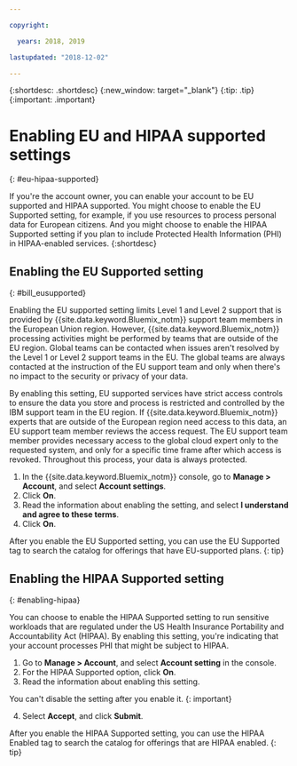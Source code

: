 ```yaml
---

copyright:

  years: 2018, 2019

lastupdated: "2018-12-02" 

---
```


{:shortdesc: .shortdesc}
{:new_window: target="_blank"}
{:tip: .tip}
{:important: .important}


# Enabling EU and HIPAA supported settings
{: #eu-hipaa-supported}

If you're the account owner, you can enable your account to be EU supported and HIPAA supported. You might choose to enable the EU Supported setting, for example, if you use resources to process personal data for European citizens. And you might choose to enable the HIPAA Supported setting if you plan to include Protected Health Information (PHI) in HIPAA-enabled services. 
{:shortdesc}


## Enabling the EU Supported setting
{: #bill_eusupported}

Enabling the EU supported setting limits Level 1 and Level 2 support that is provided by {{site.data.keyword.Bluemix_notm}} support team members in the European Union region. However, {{site.data.keyword.Bluemix_notm}} processing activities might be performed by teams that are outside of the EU region. Global teams can be contacted when issues aren't resolved by the Level 1 or Level 2 support teams in the EU. The global teams are always contacted at the instruction of the EU support team and only when there's no impact to the security or privacy of your data.

By enabling this setting, EU supported services have strict access controls to ensure the data you store and process is restricted and controlled by the IBM support team in the EU region. If {{site.data.keyword.Bluemix_notm}} experts that are outside of the European region need access to this data, an EU support team member reviews the access request. The EU support team member provides necessary access to the global cloud expert only to the requested system, and only for a specific time frame after which access is revoked. Throughout this process, your data is always protected.

  1. In the {{site.data.keyword.Bluemix_notm}} console, go to **Manage > Account**, and select **Account settings**.
  2. Click **On**.
  3. Read the information about enabling the setting, and select **I understand and agree to these terms**.
  4. Click **On**.

   After you enable the EU Supported setting, you can use the EU Supported tag to search the catalog for offerings that have EU-supported plans. 
   {: tip}


## Enabling the HIPAA Supported setting
{: #enabling-hipaa}

You can choose to enable the HIPAA Supported setting to run sensitive workloads that are regulated under the US Health Insurance Portability and Accountability Act (HIPAA). By enabling this setting, you're indicating that your account processes PHI that might be subject to HIPAA. 

1. Go to **Manage > Account**, and select **Account setting** in the console.
2. For the HIPAA Supported option, click **On**. 
3. Read the information about enabling this setting. 

  You can't disable the setting after you enable it.
  {: important}
   
4. Select **Accept**, and click **Submit**. 

  After you enable the HIPAA Supported setting, you can use the HIPAA Enabled tag to search the catalog for offerings that are HIPAA enabled.
  {: tip}
